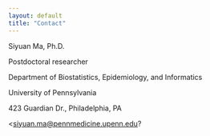 ```yaml
---
layout: default
title: "Contact"
---
```


Siyuan Ma, Ph.D.

Postdoctoral researcher

Department of Biostatistics, Epidemiology, and Informatics

University of Pennsylvania

423 Guardian Dr., Philadelphia, PA

<siyuan.ma@pennmedicine.upenn.edu?
